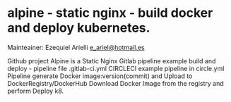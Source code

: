 # alpine - static nginx - build docker and deploy kubernetes.

 Mainteainer: Ezequiel Arielli e_ariel@hotmail.es

 Github project Alpine is a Static Nginx
 Gitlab pipeline example build and deploy - pipeline file .gitlab-ci.yml
 CIRCLECI example pipeline in circle.yml
 Pipeline generate Docker image:version(commit) and Upload to DockerRegistry/DockerHub
 Download Docker Image from the registry and perform Deploy k8.
